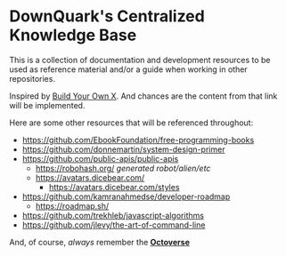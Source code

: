 # DownQuark's Centralized Knowledge Base

This is a collection of documentation and development resources to be used as reference material and/or a guide when working in other repositories.

Inspired by [Build Your Own X](https://github.com/danistefanovic/build-your-own-x). And chances are the content from that link will be implemented.

Here are some other resources that will be referenced throughout:
- https://github.com/EbookFoundation/free-programming-books
- https://github.com/donnemartin/system-design-primer
- https://github.com/public-apis/public-apis
  - https://robohash.org/ _generated robot/alien/etc_
  - https://avatars.dicebear.com/
    - https://avatars.dicebear.com/styles
- https://github.com/kamranahmedse/developer-roadmap
  - https://roadmap.sh/
- https://github.com/trekhleb/javascript-algorithms
- https://github.com/jlevy/the-art-of-command-line

And, of course, _always_ remember the **[Octoverse](https://octoverse.github.com/)**